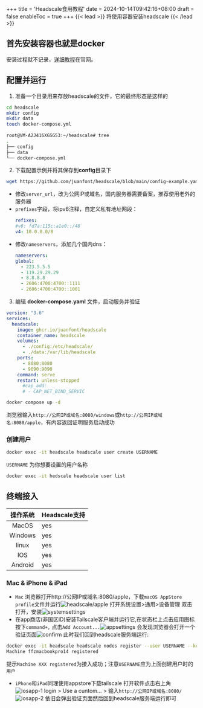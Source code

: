 +++
title = 'Headscale食用教程'
date = 2024-10-14T09:42:16+08:00
draft = false
enableToc = true
+++
{{< lead >}}
将使用容器安装headscale
{{< /lead >}}
## 首先安装容器也就是docker
安装过程就不记录，[详细教程](https://docs.docker.com/engine/install/)在官网。
## 配置并运行
1. 准备一个目录用来存放headscale的文件，它的最终形态是这样的
```bash		
cd headscale
mkdir config
mkdir data
touch docker-compose.yml
		
root@VM-A2J416XGSG53:~/headscale# tree
.
├── config
├── data
└── docker-compose.yml
```
2. 下载配置示例并将其保存到**config**目录下
```bash
wget https://github.com/juanfont/headscale/blob/main/config-example.yaml -O config.yaml
```
- 修改`server_url`，改为公网IP或域名，国内服务器需要备案，推荐使用老外的服务器
- `prefixes`字段，将ipv6注释，自定义私有地址网段：
	```yaml
	refixes:
    #v6: fd7a:115c:a1e0::/48
    v4: 10.0.0.0/8
	```
- 修改`nameservers`，添加几个国内dns：
	```yaml
	nameservers:
    global:
      - 223.5.5.5
      - 119.29.29.29
      - 8.8.8.8
      - 2606:4700:4700::1111
      - 2606:4700:4700::1001
    ```	
3. 编辑 **docker-compose.yaml** 文件，启动服务并验证
  ```yml
  version: "3.6"
  services:
    headscale:
      image: ghcr.io/juanfont/headscale
      container_name: headscale
      volumes:
        - ./config:/etc/headscale/
        - ./data:/var/lib/headscale
      ports:
        - 8080:8080 
        - 9090:9090
      command: serve
      restart: unless-stopped
        #cap_add:
        # - CAP_NET_BIND_SERVIC
  ```
  ```bash
  docker compose up -d
  ```
浏览器输入`http://公网IP或域名:8080/windows`或`http://公网IP或域名:8080/apple`，有内容返回证明服务启动成功

### 创建用户
```bash
docker exec -it headscale headscale user create USERNAME
```
`USERNAME` 为你想要设置的用户名称
```bash
docker exec -it hedscale headscale user list
```
## 终端接入
|操作系统                   |Headscale支持               |
|:-------------------------:|---------------------------|
|MacOS                     |yes                        |
|Windows                     |yes                        |
|linux                     |yes                        |
|IOS                     |yes                        |
|Android                     |yes                        |

### Mac & iPhone & iPad
 - `Mac` 浏览器打开http://公网IP或域名:8080/apple，下载`macOS AppStore profile`文件并运行![headscale/apple](https://zone.fitch.cloud/sW9JQZ5xVUGq.png)
 打开系统设置>通用>设备管理  双击打开，安装![systemsettings](https://zone.fitch.cloud/g2VIzgQlH7Av.png)
 -  在app商店(非国区ID)安装Tailscale客户端并运行它,在状态栏上点击应用图标按下`command+,`
点击`Add Account...`![appsettings](https://zone.fitch.cloud/Y10JnVCwIPum.png)
会发现浏览器会打开一个验证页面![confirm](https://zone.fitch.cloud/4J6J9iE00ecI.png)
此时我们回到headscale服务端运行:
```bash
docker exec -it headscale headscale nodes register --user USERNAME --key nodekey:345c366fe6de46a8ae56ba6dfe706573b45017a8432f08c9ad0459c9adf7ca77
Machine ffzmacbookpro14 registered
```
提示`Machine XXX registered`为接入成功；注意`USERNAME`应为上面创建用户时的`用户`
- `iPhone`和`iPad`同理使用appstore下载tailscale
打开软件点击右上角![iosapp-1](https://zone.fitch.cloud/MoqrrQFjS8um.png)
login > Use a cuntom... > 输入`http://公网IP或域名:8080/`
![iosapp-2](https://zone.fitch.cloud/kMU86ps8afvo.png)
依旧会弹出验证页面然后回到headscale服务端运行即可
